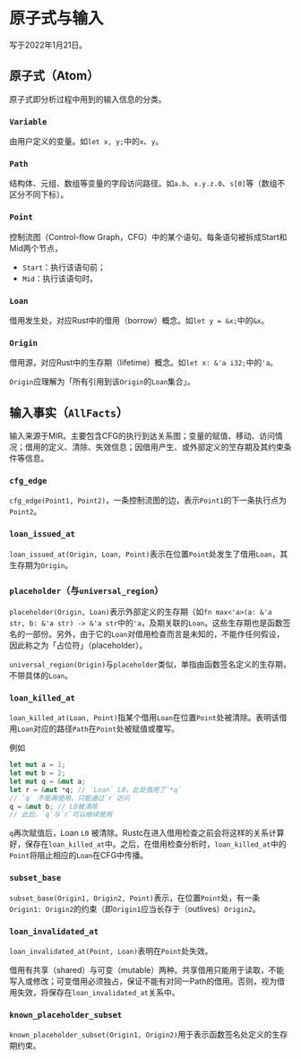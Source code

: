 # 原子式与输入
写于2022年1月21日。

## 原子式（Atom）
原子式即分析过程中用到的输入信息的分类。

### `Variable`

由用户定义的变量。如`let x, y;`中的`x`、`y`。

### `Path`

结构体、元组、数组等变量的字段访问路径。如`a.b`、`x.y.z.0`、`s[0]`等（数组不区分不同下标）。

### `Point`

控制流图（Control-flow Graph，CFG）中的某个语句。每条语句被拆成Start和Mid两个节点，
- `Start`：执行该语句前；
- `Mid`：执行该语句时。

### `Loan`

借用发生处，对应Rust中的借用（borrow）概念。如`let y = &x;`中的`&x`。

### `Origin`

借用源，对应Rust中的生存期（lifetime）概念。如`let x: &'a i32;`中的`'a`。

`Origin`应理解为「所有引用到该`Origin`的`Loan`集合」。

## 输入事实（`AllFacts`）
输入来源于MIR。主要包含CFG的执行到达关系图；变量的赋值、移动、访问情况；借用的定义、清除、失效信息；因借用产生、或外部定义的笁存期及其约束条件等信息。

### `cfg_edge`

`cfg_edge(Point1, Point2)`，一条控制流图的边，表示`Point1`的下一条执行点为`Point2`。

### `loan_issued_at`

`loan_issued_at(Origin, Loan, Point)`表示在位置`Point`处发生了借用`Loan`，其生存期为`Origin`。

### `placeholder`（与`universal_region`）

`placeholder(Origin, Loan)`表示外部定义的生存期（如`fn max<'a>(a: &'a str, b: &'a str) -> &'a str`中的`'a`，及期关联的`Loan`。这些生存期也是函数签名的一部份。另外，由于它的`Loan`对借用检查而言是未知的，不能作任何假设，因此称之为「占位符」（placeholder）。

`universal_region(Origin)`与`placeholder`类似，单指由函数签名定义的生存期，不带具体的`Loan`。

### `loan_killed_at`

`loan_killed_at(Loan, Point)`指某个借用`Loan`在位置`Point`处被清除。表明该借用`Loan`对应的路径`Path`在`Point`处被赋值或覆写。

例如
```rust
let mut a = 1;
let mut b = 2;
let mut q = &mut a;
let r = &mut *q; // `Loan` L0，此处借用了`*q`
// `q` 不能再使用，只能通过`r`访问
q = &mut b; // L0被清除
// 此后，`q`与`r`可以继续使用
```
`q`再次赋值后，Loan `L0` 被清除。Rustc在进入借用检查之前会将这样的关系计算好，保存在`loan_killed_at`中。之后，在借用检查分析时，`loan_killed_at`中的`Point`将阻止相应的`Loan`在CFG中传播。

### `subset_base`

`subset_base(Origin1, Origin2, Point)`表示，在位置`Point`处，有一条`Origin1: Origin2`的约束（即`Origin1`应当长存于（outlives）`Origin2`。

### `loan_invalidated_at`

`loan_invalidated_at(Point, Loan)`表明在`Point`处失效。

借用有共享（shared）与可变（mutable）两种。共享借用只能用于读取，不能写入或修改；可变借用必须独占，保证不能有对同一Path的借用。否则，视为借用失效，将保存在`loan_invalidated_at`关系中。

### `known_placeholder_subset`

`known_placeholder_subset(Origin1, Origin2)`用于表示函数签名处定义的生存期约束。

